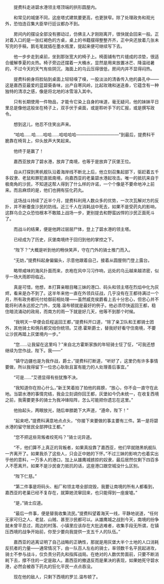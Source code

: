 　　提费科走进碧水港领主塔顶端的拱形圆屋内。

　　和常见的城堡不同，这座塔式建筑要更高，也更狭窄。除了处理政务和观光外，恐怕连召集大臣举行廷议都办不到。

　　房间内的摆设全部没有挪动过，仿佛主人才刚刚离开，很快就会回来一般。正对着入口的是一张红褐色的方桌，桌上的书籍摆得整整齐齐，正中央还放着几张未写完的手稿，鹅毛笔就插在墨水瓶里，提起来便可继续写下去。

　　他一步步走到桌前，坐到那张宽大的椅子上。椅面铺有竹片缝成的凉垫，很适合缓解季夏的炎热。椅子旁边还摆着一大桶水，显然是用来放置冰芒、降温祛暑的，不过今天的天气有些阴沉，海面上的乌云压得很低，房间内并不显得闷热。

　　提费科俯身将脸贴到桌面上轻轻嗅了嗅，一股淡淡的清香传入他的鼻孔中——这是嘉西亚最爱的蓝碧葵香味，出产自寒风岭，比起玫瑰和迷迭香，它蕴含有一种独特的清凉之感，像是将北地的冰雪溶入其中。

　　只有长期使用一件物品，才能令它染上自身的味道，毫无疑问，他的妹妹平日里总是像他这般坐在椅子上，双手伏于桌面，或是聆听手下的汇报，或是撰写政令。

　　想到这儿，他忍不住笑出声来。

　　“哈哈……哈……哈哈……哈哈哈哈——————————”到最后，提费科干脆靠在椅背上，仰头放声大笑起来。

　　他终于是赢了！

　　嘉西亚放弃了碧水港，放弃了南境，也等于是放弃了灰堡王位。

　　自从打探到黑帆舰队沿着海岸线不断北上后，他立刻召集起部下，驱赶着五千多奴隶、老鼠和罪犯直抵南境，向嘉西亚的老巢碧水港起攻击。唯一的抵抗来自于极南角的沙民，不知道这帮人得到了什么样的许诺，一个个像是不要命地冲上前来。而且麻烦的是，他们也拥有狂化药丸。

　　这场战斗持续了近半个月，提费科利用人数众多的优势，一次次瓦解对方的反扑，并不断蚕食沙民的防线。近三千人在消耗战中死去，如果不是受药丸的影响，这群乌合之众恐怕根本不敢踏上战场一步，更别提去和野蛮凶悍的沙民正面死斗了。

　　而战斗的结果，便是他跨过层层尸体，登上了碧水港的领主塔。

　　已经成为了历史，灰堡南境终于回归到他的掌控之下。

　　“陛下？”大概是听到他的畅快笑声，守在门外的骑士推门而入。

　　“无妨，”提费科起身偏偏头，示意他跟着自己，接着从圆屋侧门登上露台。

　　略带咸味的海风扑面而来，衣袍在风中习习作响，远处的乌云越来越浓密，似乎一场大雨即将临近。

　　真是可惜，他想，本打算亲眼目睹三妹的港口、码头和领主塔在烈焰中化为灰烬，看来是办不到了。这半年来他一直在外领兵征战，几乎没有在王都待满过一个月，所有政务都托付给御前相处理——虽然威克侯爵看上去十分忠心，但忠心并不能将利诱永远拒之门外，戈隆.温布顿就是最好的例子。他必须尽快返回王都，稳住暗流涌动的政局，而南方的雨一下就是好几天，他等不到那个时候。

　　“我明天一早便会启程返回王都，”提费科开口道，“除了亲卫队和王都骑士团外，其他骑士和佣兵都交给你统领。艾德.霍斯爵士，替我好好看守住南境，不要让沙民再踏上灰堡境内一步。”

　　“您……让我留在这里吗？”来自北方霍斯家族的年轻骑士怔了怔，“可我还想继续为您作战，陛下。我——”

　　“镇守边疆也是为我作战，爵士，”提费科打断道，“听好了，这里仍有许多事情要做，所以我得留下一位忠心耿耿且富有能力的人处理善后事宜。”

　　“可是……”艾德显得有些犹豫不决。

　　“我知道你在担心什么，”新王笑着拍了拍他的肩膀，“放心，你不会一直守在此地。当碧水港的事情完结，我会立刻调你回王都，灰堡如今仍未统一，在收复西境之前，我需要更多的骑士为我冲锋陷阵，怎么可能把你遗忘在这里。”

　　他抬起头，两眼放光，随后单膝跪下大声道，“遵命，陛下！”

　　“起来吧，”提费科满意地点点头，“你接下来要做的事主要有三件。第一是将碧水港的留守居民全部押往王都。”

　　“您不把这些背叛者绞死吗？”骑士诧异道。

　　“不，他们算不上真正的背叛者，如果真投靠了嘉西亚，他们早就随黑帆舰队一齐离开了。如果我杀了这些人，只会正中她的下怀。”不过三妹的影响力也着实出乎他的意料，一万多人的港口，加上从雄鹰城掳掠的奴隶，最后居然仅剩下四百多人不愿离开。如果不是沙民奋力抵抗的话，这座港口跟空城没什么区别。

　　“陛下仁慈。”

　　“第二件事是将码头、船厂和领主塔全部烧毁，我要让南境的所有人都看到，嘉西亚的老巢已经不复存在，就算她流窜回来，也只能得到一座废墟。”

　　“是，”骑士应道。

　　“最后一件事，便是替我收集流民。”提费科望着海天一线，平静地说道，“任何无家可归之人、老鼠、山贼、甚至沙民都可以。从雄鹰城之战到今天，南境的纷争就未曾平息过，周边的村落、小镇里应该存在大批逃难者，收集手段无所谓，在镇压西境的战争开始前，你至少要向我提供一支五千人的队伍。”

　　嘉西亚的逃离证明了自己战略的正确性，那就是用灰堡大半个土地的人口消耗反抗者的力量——通常情况下，由一队百人左右的骑士，率领数千名平民起进攻，骑士不参与战斗，仅负责分药丸和指挥战局。在绝对的人数优势面前，只要不断消耗下去，撑不住的一定是敌人。嘉西亚的撤退反而是果决的表现，如果她死守碧水港，必然会被吞下药丸的狂化平民一点点吞没。

　　现在他的敌人，只剩下西境的罗兰.温布顿了。

　　

　　

